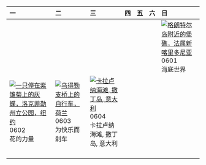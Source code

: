 | 一                                                                                                                                                                                                         | 二                                                                                                                                                                                           | 三                                                                                                                                                                                          | 四   | 五   | 六   | 日                                                                                                                                                                                               |
|:----------------------------------------------------------------------------------------------------------------------------------------------------------------------------------------------------------|:--------------------------------------------------------------------------------------------------------------------------------------------------------------------------------------------|:-------------------------------------------------------------------------------------------------------------------------------------------------------------------------------------------|:----|:----|:----|:------------------------------------------------------------------------------------------------------------------------------------------------------------------------------------------------|
|                                                                                                                                                                                                           |                                                                                                                                                                                             |                                                                                                                                                                                            |     |     |     | [![](https://www.bing.com/th?id=OHR.GrandeTerreReef_ZH-CN7463701309_320x240.jpg "格朗特尔岛附近的堡礁，法属新喀里多尼亚")](https://www.bing.com/th?id=OHR.GrandeTerreReef_ZH-CN7463701309_UHD.jpg)<br>0601<br>海底世界 |
| [![](https://www.bing.com/th?id=OHR.EchinaceaButterfly_ZH-CN7877489878_320x240.jpg "一只停在紫锥菊上的灰蝶，洛克菲勒州立公园，纽约")](https://www.bing.com/th?id=OHR.EchinaceaButterfly_ZH-CN7877489878_UHD.jpg)<br>0602<br>花的力量 | [![](https://www.bing.com/th?id=OHR.BicyclesUtrecht_ZH-CN8016028978_320x240.jpg "乌得勒支桥上的自行车，荷兰")](https://www.bing.com/th?id=OHR.BicyclesUtrecht_ZH-CN8016028978_UHD.jpg)<br>0603<br>为快乐而刹车 | [![](https://www.bing.com/th?id=OHR.CalaLuna_ZH-CN8174946414_320x240.jpg "卡拉卢纳海滩, 撒丁岛, 意大利")](https://www.bing.com/th?id=OHR.CalaLuna_ZH-CN8174946414_UHD.jpg)<br>0604<br>卡拉卢纳海滩, 撒丁岛, 意大利 |     |     |     |                                                                                                                                                                                                 |
|                                                                                                                                                                                                           |                                                                                                                                                                                             |                                                                                                                                                                                            |     |     |     |                                                                                                                                                                                                 |
|                                                                                                                                                                                                           |                                                                                                                                                                                             |                                                                                                                                                                                            |     |     |     |                                                                                                                                                                                                 |
|                                                                                                                                                                                                           |                                                                                                                                                                                             |                                                                                                                                                                                            |     |     |     |                                                                                                                                                                                                 |
|                                                                                                                                                                                                           |                                                                                                                                                                                             |                                                                                                                                                                                            |     |     |     |                                                                                                                                                                                                 |